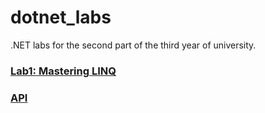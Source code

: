 # dotnet_labs
.NET labs for the second part of the third year of university.

### [Lab1: Mastering LINQ](https://github.com/Tripli33/dotnet_labs/tree/lab1)
### [API](https://github.com/Tripli33/dotnet_labs/tree/api)
